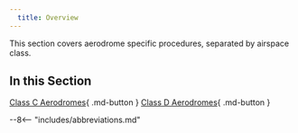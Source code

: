 ```yaml
---
  title: Overview
---
```


This section covers aerodrome specific procedures, separated by airspace class.

## In this Section

[Class C Aerodromes](./Class-C/nzaa.md){ .md-button } [Class D Aerodromes](./Class-D/nztg.md){ .md-button }


--8<-- "includes/abbreviations.md"


